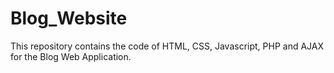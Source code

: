 # Blog_Website
This repository contains the code of HTML, CSS, Javascript, PHP and AJAX for the Blog Web Application.
